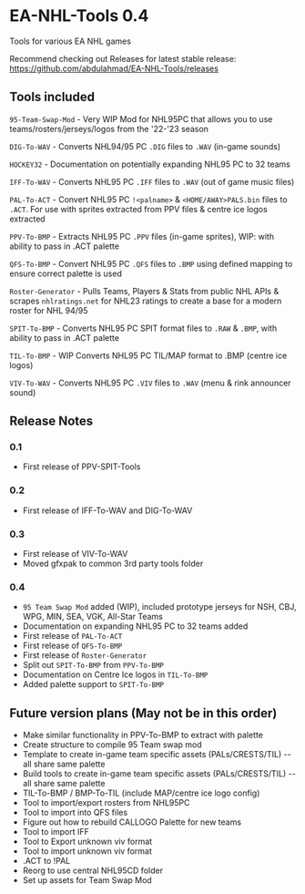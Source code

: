 # EA-NHL-Tools 0.4
Tools for various EA NHL games

Recommend checking out Releases for latest stable release: https://github.com/abdulahmad/EA-NHL-Tools/releases

## Tools included

`95-Team-Swap-Mod` - Very WIP Mod for NHL95PC that allows you to use teams/rosters/jerseys/logos from the '22-'23 season

`DIG-To-WAV` - Converts NHL94/95 PC `.DIG` files to `.WAV` (in-game sounds)

`HOCKEY32` - Documentation on potentially expanding NHL95 PC to 32 teams

`IFF-To-WAV` - Converts NHL95 PC `.IFF` files to `.WAV` (out of game music files)

`PAL-To-ACT` - Convert NHL95 PC `!<palname>` & `<HOME/AWAY>PALS.bin` files to `.ACT`. For use with sprites extracted from PPV files & centre ice logos extracted

`PPV-To-BMP` - Extracts NHL95 PC `.PPV` files (in-game sprites), WIP: with ability to pass in .ACT palette

`QFS-To-BMP` - Convert NHL95 PC `.QFS` files to `.BMP` using defined mapping to ensure correct palette is used

`Roster-Generator` - Pulls Teams, Players & Stats from public NHL APIs & scrapes `nhlratings.net` for NHL23 ratings to create a base for a modern roster for NHL 94/95

`SPIT-To-BMP` - Converts NHL95 PC SPIT format files to `.RAW` & `.BMP`, with ability to pass in .ACT palette

`TIL-To-BMP` - WIP Converts NHL95 PC TIL/MAP format to .BMP (centre ice logos)

`VIV-To-WAV` - Converts NHL95 PC `.VIV` files to `.WAV` (menu & rink announcer sound)

## Release Notes

### 0.1
- First release of PPV-SPIT-Tools

### 0.2
- First release of IFF-To-WAV and DIG-To-WAV

### 0.3
- First release of VIV-To-WAV
- Moved gfxpak to common 3rd party tools folder

### 0.4
- `95 Team Swap Mod` added (WIP), included prototype jerseys for NSH, CBJ, WPG, MIN, SEA, VGK, All-Star Teams
- Documentation on expanding NHL95 PC to 32 teams added
- First release of `PAL-To-ACT`
- First release of `QFS-To-BMP`
- First release of `Roster-Generator`
- Split out `SPIT-To-BMP` from `PPV-To-BMP`
- Documentation on Centre Ice logos in `TIL-To-BMP`
- Added palette support to `SPIT-To-BMP`

## Future version plans (May not be in this order)
- Make similar functionality in PPV-To-BMP to extract with palette
- Create structure to compile 95 Team swap mod
- Template to create in-game team specific assets (PALs/CRESTS/TIL) -- all share same palette
- Build tools to create in-game team specific assets (PALs/CRESTS/TIL) -- all share same palette
- TIL-To-BMP / BMP-To-TIL (include MAP/centre ice logo config)
- Tool to import/export rosters from NHL95PC
- Tool to import into QFS files
- Figure out how to rebuild CALLOGO Palette for new teams
- Tool to import IFF
- Tool to Export unknown viv format
- Tool to import unknown viv format
- .ACT to !PAL
- Reorg to use central NHL95CD folder
- Set up assets for Team Swap Mod